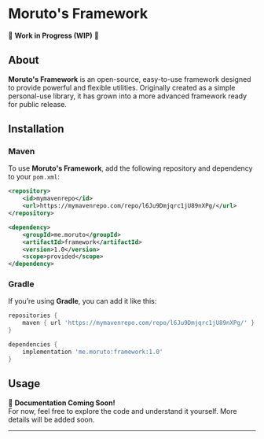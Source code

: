# **Moruto's Framework**
🚧 **Work in Progress (WIP)** 🚧

## **About**
**Moruto's Framework** is an open-source, easy-to-use framework designed to provide powerful and flexible utilities. Originally created as a simple personal-use library, it has grown into a more advanced framework ready for public release.

## **Installation**

### **Maven**
To use **Moruto's Framework**, add the following repository and dependency to your `pom.xml`:

```xml
<repository>
    <id>mymavenrepo</id>
    <url>https://mymavenrepo.com/repo/l6Ju9Dmjqrc1jU89nXPg/</url>
</repository>

<dependency>
    <groupId>me.moruto</groupId>
    <artifactId>framework</artifactId>
    <version>1.0</version>
    <scope>provided</scope>
</dependency>
```

### **Gradle**
If you’re using **Gradle**, you can add it like this:

```gradle
repositories {
    maven { url 'https://mymavenrepo.com/repo/l6Ju9Dmjqrc1jU89nXPg/' }
}

dependencies {
    implementation 'me.moruto:framework:1.0'
}
```

## **Usage**
📖 **Documentation Coming Soon!**  
For now, feel free to explore the code and understand it yourself. More details will be added soon.

---


